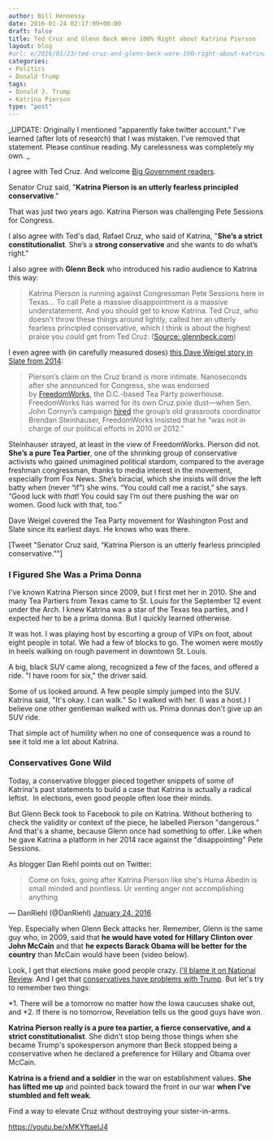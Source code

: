 ```yaml
---
author: Bill Hennessy
date: 2016-01-24 02:17:09+00:00
draft: false
title: Ted Cruz and Glenn Beck Were 100% Right about Katrina Pierson
layout: blog
#url: e/2016/01/23/ted-cruz-and-glenn-beck-were-100-right-about-katrina-pierson/
categories:
- Politics
- Donald Trump
tags:
- Donald J. Trump
- Katrina Pierson
type: "post"
---
```


_UPDATE: Originally I mentioned "apparently fake twitter account." I've learned (after lots of research) that I was mistaken. I've removed that statement. Please continue reading. My carelessness was completely my own. _

I agree with Ted Cruz. And welcome [Big Government readers](https://www.breitbart.com/big-government/2016/01/23/2846855/).

Senator Cruz said, "**Katrina Pierson is an utterly fearless principled conservative**."

That was just two years ago. Katrina Pierson was challenging Pete Sessions for Congress.

I also agree with Ted's dad, Rafael Cruz, who said of Katrina, "**She’s a strict constitutionalist**. She’s a **strong conservative** and she wants to do what’s right."

I also agree with **Glenn Beck** who introduced his radio audience to Katrina this way:



> Katrina Pierson is running against Congressman Pete Sessions here in Texas… To call Pete a massive disappointment is a massive understatement. And you should get to know Katrina. Ted Cruz, who doesn’t throw these things around lightly, called her an utterly fearless principled conservative, which I think is about the highest praise you could get from Ted Cruz. ([Source: glennbeck.com](https://www.glennbeck.com/2014/02/12/glenn-talks-to-congressional-candidate-katrina-pierson-about-taking-on-the-establishment-gop/))



I even agree with (in carefully measured doses) [this Dave Weigel story in Slate from 2014](https://www.slate.com/articles/news_and_politics/politics/2014/02/the_tea_party_is_weak_in_texas_katrina_pierson_is_the_best_the_grassroots.html):



> Pierson’s claim on the Cruz brand is more intimate. Nanoseconds after she announced for Congress, she was endorsed by [FreedomWorks](https://trailblazersblog.dallasnews.com/2014/02/pierson-calls-sessions-shifty-on-obamacare.html/), the D.C.-based Tea Party powerhouse. FreedomWorks has warred for its own Cruz pixie dust—when Sen. John Cornyn’s campaign [hired](https://www.freedomworks.org/press-releases/freedomworks-corrects-inaccurate-cornyn-campaign-s) the group’s old grassroots coordinator Brendan Steinhauser, FreedomWorks insisted that he “was not in charge of our political efforts in 2010 or 2012.”

Steinhauser strayed, at least in the view of FreedomWorks. Pierson did not. **She’s a pure Tea Partier**, one of the shrinking group of conservative activists who gained unimagined political stardom, compared to the average freshman congressman, thanks to media interest in the movement, especially from Fox News. She’s biracial, which she insists will drive the left batty when (never “if”) she wins. “You could call me a racist,” she says. “Good luck with _that_! You could say I’m out there pushing the war on women. Good luck with that, too.”



Dave Weigel covered the Tea Party movement for Washington Post and Slate since its earliest days. He knows who was there.

[Tweet "Senator Cruz said, “Katrina Pierson is an utterly fearless principled conservative.”"]



### I Figured She Was a Prima Donna



I've known Katrina Pierson since 2009, but I first met her in 2010. She and many Tea Partiers from Texas came to St. Louis for the September 12 event under the Arch. I knew Katrina was a star of the Texas tea parties, and I expected her to be a prima donna. But I quickly learned otherwise.

It was hot. I was playing host by escorting a group of VIPs on foot, about eight people in total. We had a few of blocks to go. The women were mostly in heels walking on rough pavement in downtown St. Louis.

A big, black SUV came along, recognized a few of the faces, and offered a ride. "I have room for six," the driver said.

Some of us looked around. A few people simply jumped into the SUV. Katrina said, "It's okay. I can walk." So I walked with her. (I was a host.) I believe one other gentleman walked with us. Prima donnas don't give up an SUV ride.

That simple act of humility when no one of consequence was a round to see it told me a lot about Katrina.



### Conservatives Gone Wild



Today, a conservative blogger pieced together snippets of some of Katrina's past statements to build a case that Katrina is actually a radical leftist.  In elections, even good people often lose their minds.

But Glenn Beck took to Facebook to pile on Katrina. Without bothering to check the validity or context of the piece, he labelled Pierson "dangerous." And that's a shame, because Glenn once had something to offer. Like when he gave Katrina a platform in her 2014 race against the "disappointing" Pete Sessions.

As blogger Dan Riehl points out on Twitter:



> 

> 
> Come on foks, going after Katrina Pierson like she's Huma Abedin is small minded and pointless. Ur venting anger not accomplishing anything
> 
> 
— DanRiehl (@DanRiehl) [January 24, 2016](https://twitter.com/DanRiehl/status/691056423585775616)



Yep. Especially when Glenn Beck attacks her. Remember, Glenn is the same guy who, in 2009, said that **he would have voted for Hillary Clinton over John McCain** and that **he expects Barack Obama will be better for the country** than McCain would have been (video below).

Look, I get that elections make good people crazy. [I'll blame it on National Review](https://hennessysview.com/2016/01/22/trumps-conservative-critics-dont-get-it/). And I get that [conservatives have problems with Trump](https://hennessysview.com/2015/12/22/party-like-its-1992/). But let's try to remember two things:




*1. There will be a tomorrow no matter how the Iowa caucuses shake out, and
*2. If there is no tomorrow, Revelation tells us the good guys have won.


**Katrina Pierson really is a pure tea partier, a fierce conservative, and a strict constitutionalist**. She didn't stop being those things when she became Trump's spokesperson anymore than Beck stopped being a conservative when he declared a preference for Hillary and Obama over McCain.

**Katrina is a friend and a soldier** in the war on establishment values. **She has lifted me up** and pointed back toward the front in our war **when I've stumbled and felt weak**.

Find a way to elevate Cruz without destroying your sister-in-arms.

https://youtu.be/xMKYftaeIJ4




